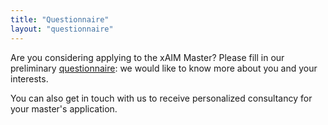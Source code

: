 ```yaml
---
title: "Questionnaire"
layout: "questionnaire"
--- 
```


Are you considering applying to the xAIM Master? Please fill in our preliminary [questionnaire](https://forms.gle/Ek6GvHuPCbb73xw6A): we would like to know more about you and your interests.

You can also get in touch with us to receive personalized consultancy for your master's application.